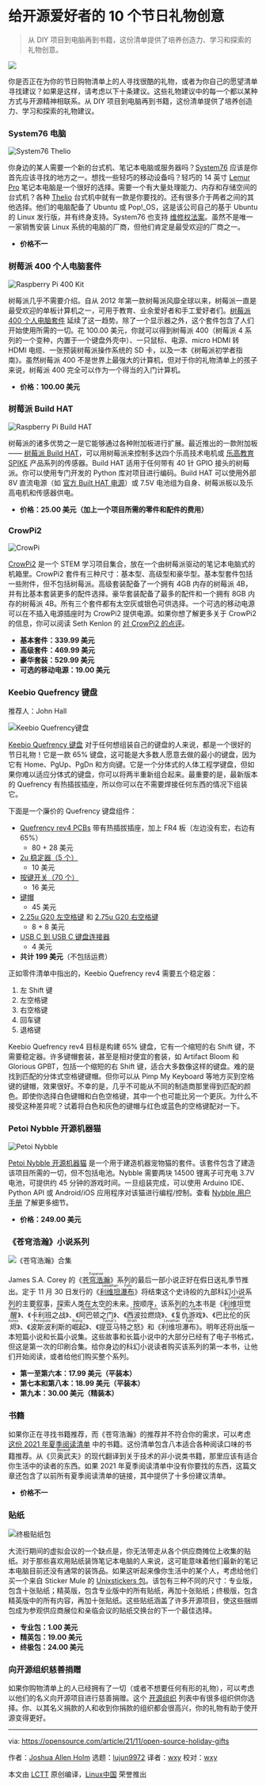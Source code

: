 [#]: subject: "10 holiday gift ideas for open source enthusiasts"
[#]: via: "https://opensource.com/article/21/11/open-source-holiday-gifts"
[#]: author: "Joshua Allen Holm https://opensource.com/users/holmja"
[#]: collector: "lujun9972"
[#]: translator: "wxy"
[#]: reviewer: "wxy"
[#]: publisher: " "
[#]: url: " "

给开源爱好者的 10 个节日礼物创意
======

> 从 DIY 项目到电脑再到书籍，这份清单提供了培养创造力、学习和探索的礼物创意。

![](https://img.linux.net.cn/data/attachment/album/202201/30/133910x5rav7vduwrvpudr.jpg)

你是否正在为你的节日购物清单上的人寻找很酷的礼物，或者为你自己的愿望清单寻找建议？如果是这样，请考虑以下十条建议。这些礼物建议中的每一个都以某种方式与开源精神相联系。从 DIY 项目到电脑再到书籍，这份清单提供了培养创造力、学习和探索的礼物建议。

### System76 电脑

![System76 Thelio][2]

你身边的某人需要一个新的台式机、笔记本电脑或服务器吗？[System76][4] 应该是你首先应该寻找的地方之一。想找一些轻巧的移动设备吗？轻巧的 14 英寸 [Lemur Pro][5] 笔记本电脑是一个很好的选择。需要一个有大量处理能力、内存和存储空间的台式机？各种 [Thelio][3] 台式机中就有一款是你要找的。还有很多介于两者之间的其他选择。他们的电脑配备了 Ubuntu 或 Pop!_OS，这是该公司自己的基于 Ubuntu 的 Linux 发行版，并有终身支持。System76 也支持 [维修权法案][6]。虽然不是唯一一家销售安装 Linux 系统的电脑的厂商，但他们肯定是最受欢迎的厂商之一。

- **价格不一**

### 树莓派 400 个人电脑套件

![Raspberry Pi 400 Kit][7]

树莓派几乎不需要介绍。自从 2012 年第一款树莓派风靡全球以来，树莓派一直是最受欢迎的单板计算机之一，可用于教育、业余爱好者和手工爱好者们。[树莓派 400 个人电脑套件][8] 延续了这一趋势。除了一个显示器之外，这个套件包含了人们开始使用所需的一切。花 100.00 美元，你就可以得到树莓派 400（树莓派 4 系列的一个变种，内置于一个键盘外壳中）、一只鼠标、电源、micro HDMI 转 HDMI 电缆、一张预装树莓派操作系统的 SD 卡，以及一本《树莓派初学者指南》。虽然树莓派 400 不是世界上最强大的计算机，但对于你的礼物清单上的孩子来说，树莓派 400 完全可以作为一个得当的入门计算机。

- **价格：100.00 美元**

### 树莓派 Build HAT

![Raspberry Pi Build HAT][9]

树莓派的诸多优势之一是它能够通过各种附加板进行扩展。最近推出的一款附加板 —— [树莓派 Build HAT][10]，可以用树莓派来控制多达四个乐高技术电机或 [乐高教育 SPIKE][11] 产品系列的传感器。Build HAT 适用于任何带有 40 针 GPIO 接头的树莓派。你可以使用专门开发的 Python 库对项目进行编码。Build HAT 可以使用外部 8V 直流电源（如 [官方 Built HAT 电源][12]）或 7.5V 电池组为自身、树莓派板以及乐高电机和传感器供电。

- **价格：25.00 美元（加上一个项目所需的零件和配件的费用）**

### CrowPi2

![CrowPi][13]

[CrowPi2][14] 是一个 STEM 学习项目集合，放在一个由树莓派驱动的笔记本电脑式的机箱里。CrowPi2 套件有三种尺寸：基本型、高级型和豪华型。基本型套件包括一些附件，但不包括树莓派。高级套装配备了一个拥有 4GB 内存的树莓派 4B，并有比基本套装更多的配件选择。豪华套装配备了最多的配件和一个拥有 8GB 内存的树莓派 4B。所有三个套件都有太空灰或银色可供选择。一个可选的移动电源可以在不插入电源插座时为 CrowPi2 提供电源。如果你想了解更多关于 CrowPi2 的信息，你可以阅读 Seth Kenlon 的 [对 CrowPi2 的点评][15]。

- **基本套件：339.99 美元**
- **高级套件：469.99 美元**
- **豪华套装：529.99 美元**
- **可选的移动电源：19.00 美元**

### Keebio Quefrency 键盘

推荐人：John Hall

![Keebio Quefrency键盘][16]

[Keebio Quefrency 键盘][17] 对于任何想组装自己的键盘的人来说，都是一个很好的节日礼物！它是一款 65% 键盘，这可能是大多数人愿意去做的最小的键盘，因为它有 Home、PgUp、PgDn 和方向键。它是一个分体式的人体工程学键盘，但如果你难以适应分体式的键盘，你可以将两半重新组合起来。最重要的是，最新版本的 Quefrency 有热插拔插座，所以你可以在不需要焊接任何东西的情况下组装它。

下面是一个廉价的 Quefrency 键盘组件：

  * [Quefrency rev4 PCBs][18] 带有热插拔插座，加上 FR4 板（左边没有宏，右边有 65%）
    * 80 + 28 美元
  * [2u 稳定器（5 个）][19]
    * 10 美元
  * [按键开关（70 个）][20]
    * 16 美元
  * [键帽][21]
    * 45 美元
  * [2.25u G20 左空格键][22] 和 [2.75u G20 右空格键][23]
    * 8 + 8 美元
  * [USB C 到 USB C 键盘连接器][24]
    * 4 美元
  * **共计 199 美元**（不包括运费）

正如零件清单中指出的，Keebio Quefrency rev4 需要五个稳定器：

  1. 左 Shift 键
  2. 左空格键
  3. 右空格键
  4. 回车键
  5. 退格键

Keebio Quefrency rev4 目标是构建 65% 键盘，它有一个缩短的右 Shift 键，不需要稳定器。许多键帽套装，甚至是相对便宜的套装，如 Artifact Bloom 和 Glorious GPBT，包括一个缩短的右 Shift 键，适合大多数像这样的键盘。难的是找到匹配的分体式空格键键帽。但你可以从 Pimp My Keyboard 等地方买到空格键的键帽，效果很好。不幸的是，几乎不可能从不同的制造商那里得到匹配的颜色。即使你选择白色键帽和白色空格键，其中一个也可能比另一个更灰。为什么不接受这种差异呢？试着将白色和灰色的键帽与红色或蓝色的空格键配对一下。

### Petoi Nybble 开源机器猫

![Petoi Nybble][25]

[Petoi Nybble 开源机器猫][26] 是一个用于建造机器宠物猫的套件。该套件包含了建造该项目所需的一切，但不包括电池。Nybble 需要两块 14500 锂离子可充电 3.7V 电池，可提供约 45 分钟的游戏时间。一旦组装完成，可以使用 Arduino IDE、Python API 或 Android/iOS 应用程序对该猫进行编程/控制。查看 [Nybble 用户手册][27] 了解更多细节。

- **价格：249.00 美元**

### 《苍穹浩瀚》小说系列

![《苍穹浩瀚》合集][28]

James S.A. Corey 的《<ruby>[苍穹浩瀚][29]<rt>Expanse</rt></ruby>》系列的最后一部小说正好在假日送礼季节推出。定于 11 月 30 日发行的《<ruby>[利维坦瀑布][30]<rt>Leviathan Falls</rt></ruby>》将结束这个史诗般的九部科幻小说系列的主要叙事，探索人类在太空的未来。按顺序，该系列的九本书是《<ruby>利维坦觉醒<rt>Leviathan Wakes</rt></ruby>》、《<ruby>卡利班之战<rt>Caliban's War</rt></ruby>》、《<ruby>阿巴顿之门<rt>Abaddon's Gate</rt></ruby>》、《<ruby>西波拉燃烧<rt>Cibola Burn</rt></ruby>》、《<ruby>复仇游戏<rt>Nemesis Games</rt></ruby>》、《<ruby>巴比伦的灰烬<rt>Babylon's Ashes</rt></ruby>》、《<ruby>波斯波利斯的崛起<rt>Persepolis Rising</rt></ruby>》、《<ruby>提亚马特之怒<rt>Tiamat's Wrath</rt></ruby>》和《<ruby>利维坦瀑布<rt>Leviathan Falls</rt></ruby>》。明年还将出版一本短篇小说和长篇小说集。这些故事和长篇小说中的大部分已经有了电子书格式，但这是第一次的印刷合集。给你身边的科幻小说读者购买该系列的第一本书，让他们开始阅读，或者给他们购买整个系列。

- **第一至第六本：17.99 美元（平装本）**
- **第七本和第八本：18.99 美元（平装本）**
- **第九本：30.00 美元（精装本）**

### 书籍

如果你正在寻找书籍推荐，而《苍穹浩瀚》的推荐并不符合你的需求，可以考虑 [这份 2021 年夏季阅读清单][31] 中的书籍。这份清单包含八本适合各种阅读口味的书籍推荐。从《<ruby>贝奥武夫<rt>Beowulf</rt></ruby>》的现代翻译到关于技术的非小说类书籍，那里应该有适合你生活中的读者的东西。如果 2021 年夏季阅读清单中没有你要找的东西，这篇文章还包含了以前所有夏季阅读清单的链接，其中提供了十多份建议清单。

- **价格不一**

### 贴纸

![终极贴纸包][32]

大流行期间的虚拟会议的一个缺点是，你无法带走从各个供应商摊位上收集的贴纸。对于那些喜欢用贴纸装饰笔记本电脑的人来说，这可能意味着他们最新的笔记本电脑目前还没有通常的装饰品。如果这听起来像你生活中的某个人，考虑给他们买一个来自 Sticker Mule 的 [Unixstickers 包][33]。该包有三种不同的尺寸：专业版，包含十张贴纸；精英版，包含专业版中的所有贴纸，再加十张贴纸；终极版，包含精英版中的所有内容，再加十张贴纸。这些贴纸涵盖了许多开源项目，使这些捆绑包成为参观供应商展位和亲临会议的贴纸交换台的下一个最佳选择。

- **专业包：1.00 美元**
- **精英包：19.00 美元**
- **终极包：24.00 美元**

### 向开源组织慈善捐赠

如果你购物清单上的人已经拥有了一切（或者不想要任何有形的礼物），可以考虑以他们的名义向开源项目进行慈善捐赠。这个 [开源组织][34] 列表中有很多组织供你选择。你、以其名义捐款的人和收到你捐款的组织都会很高兴，你的礼物有助于使开源变得更好。

--------------------------------------------------------------------------------

via: https://opensource.com/article/21/11/open-source-holiday-gifts

作者：[Joshua Allen Holm][a]
选题：[lujun9972][b]
译者：[wxy](https://github.com/wxy)
校对：[wxy](https://github.com/wxy)

本文由 [LCTT](https://github.com/LCTT/TranslateProject) 原创编译，[Linux中国](https://linux.cn/) 荣誉推出

[a]: https://opensource.com/users/holmja
[b]: https://github.com/lujun9972
[1]: https://opensource.com/sites/default/files/styles/image-full-size/public/lead-images/OSDC_gift_giveaway_box_520x292.png?itok=w1YQhNH1 (Gift box opens with colors coming out)
[2]: https://opensource.com/sites/default/files/styles/medium/public/uploads/system76_thelio.png?itok=E6HBZoMA (System76 Thelio)
[3]: https://system76.com/desktops/
[4]: https://system76.com
[5]: https://system76.com/laptops/lemur
[6]: https://blog.system76.com/post/646726872371200000/carl-testimony-hb21-1199mp3
[7]: https://opensource.com/sites/default/files/styles/medium/public/uploads/raspberry_pi_400_kit.jpg?itok=AnVA_OP9 (Raspberry Pi 400 Kit)
[8]: https://www.raspberrypi.com/products/raspberry-pi-400/
[9]: https://opensource.com/sites/default/files/styles/medium/public/uploads/raspberry_pi_build_hat.png?itok=8YVyNM-c (Raspberry Pi Build HAT)
[10]: https://www.raspberrypi.com/products/build-hat/
[11]: https://education.lego.com/
[12]: https://www.raspberrypi.com/products/build-hat-power-supply/
[13]: https://opensource.com/sites/default/files/styles/medium/public/uploads/crowpi2.png?itok=hJDaPaaz (CrowPi)
[14]: https://www.crowpi.cc/
[15]: https://opensource.com/article/21/9/raspberry-pi-crowpi2
[16]: https://opensource.com/sites/default/files/styles/medium/public/uploads/keebio_quefrency_keyboard_pcb.png?itok=M0JVlcRK (Keebio Quefrency Keyboard)
[17]: https://keeb.io/collections/quefrency-split-staggered-65-keyboard
[18]: https://keeb.io/collections/quefrency-split-staggered-65-keyboard/products/quefrency-rev-4-65-split-staggered-keyboard
[19]: https://keeb.io/collections/diy-parts/products/cherry-mx-stabilizer?variant=43449871046
[20]: https://divinikey.com/collections/linear-switches/products/gateron-milky-yellow-linear-switches?variant=32193385201729
[21]: https://drop.com/buy/artifact-bloom-series-keycap-set-vintage
[22]: https://pimpmykeyboard.com/g20-2-25-space-pack-of-4/
[23]: https://pimpmykeyboard.com/g20-2-75-space-pack-of-4/
[24]: https://keeb.io/products/usb-c-to-usb-c-cable?variant=32313985728606
[25]: https://opensource.com/sites/default/files/styles/medium/public/uploads/petoi_nybble_open_source_robotic_cat.png?itok=zhvvBReE (Petoi Nybble)
[26]: https://www.petoi.com/pages/petoi-nybble-overview
[27]: https://nybble.petoi.com/
[28]: https://opensource.com/sites/default/files/styles/medium/public/uploads/the_expanse_books.jpg?itok=FkuizWic (The Expanse books)
[29]: https://www.jamessacorey.com/writing-type/books/
[30]: https://www.jamessacorey.com/books/leviathan-falls/
[31]: https://opensource.com/article/21/6/2021-opensourcecom-summer-reading-list
[32]: https://opensource.com/sites/default/files/uploads/ultimate_sticker_pack.png (Ultimate sticker pack)
[33]: https://www.stickermule.com/unixstickers
[34]: https://opensource.com/resources/organizations
